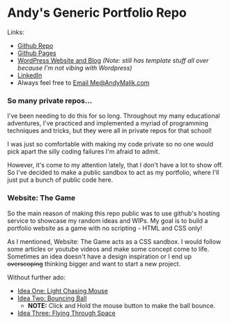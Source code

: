 # Andy's Generic Portfolio Repo
Links:
 - [Github Repo](https://www.github.com/Ansem717/Ansem717.github.io)
 - [Github Pages](https://ansem717.github.io)
 - [WordPress Website and Blog](https://www.andymalik.com) *(Note: still has template stuff all over because I'm not vibing with Wordpress)*
 - [LinkedIn](http://linkedin.com/in/andy-malik)
 - Always feel free to [Email Me@AndyMalik.com](mailto:me@andymalik.com)

### So many private repos...
I've been needing to do this for so long. Throughout my many educational adventures, I've practiced and implemented a myriad of programming techniques and tricks, but they were all in private repos for that school!

I was just so comfortable with making my code private so no one would pick apart the silly coding failures I'm afraid to admit. 

However, it's come to my attention lately, that I don't have a lot to show off. So I've decided to make a public sandbox to act as my portfolio, where I'll just put a bunch of public code here.
### Website: The Game
So the main reason of making this repo public was to use github's hosting service to showcase my random ideas and WIPs. My goal is to build a portfolio website as a game with no scripting - HTML and CSS only!

As I mentioned, Website: The Game acts as a CSS sandbox. I would follow some articles or youtube videos and make some concept come to life. Sometimes an idea doesn't have a design inspiration or I end up ~~overscoping~~ thinking bigger and want to start a new project.

Without further ado:
- [Idea One: Light Chasing Mouse](https://ansem717.github.io/WebsiteTheGame/VersionOne/index.html)
- [Idea Two: Bouncing Ball](https://ansem717.github.io/WebsiteTheGame/VersionTwo/index.html)
  - **NOTE:** Click and Hold the mouse button to make the ball bounce.
- [Idea Three: Flying Through Space](https://ansem717.github.io/WebsiteTheGame/VersionThree/index.html)
